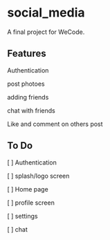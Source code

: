 # social_media

A final project for WeCode.

## Features

Authentication

post photoes

adding friends 

chat with friends

Like and comment on others post

## To Do
[ ] Authentication

[ ] splash/logo screen

[ ] Home page

[ ] profile screen

[ ] settings

[ ] chat







